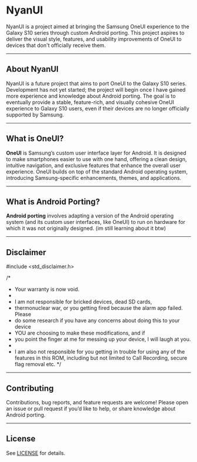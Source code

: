 # NyanUI

NyanUI is a project aimed at bringing the Samsung OneUI experience to the Galaxy S10 series through custom Android porting. This project aspires to deliver the visual style, features, and usability improvements of OneUI to devices that don't officially receive them.

---

## About NyanUI

NyanUI is a future project that aims to port OneUI to the Galaxy S10 series. Development has not yet started; the project will begin once I have gained more experience and knowledge about Android porting. The goal is to eventually provide a stable, feature-rich, and visually cohesive OneUI experience to Galaxy S10 users, even if their devices are no longer officially supported by Samsung.

---

## What is OneUI?

**OneUI** is Samsung’s custom user interface layer for Android. It is designed to make smartphones easier to use with one hand, offering a clean design, intuitive navigation, and exclusive features that enhance the overall user experience. OneUI builds on top of the standard Android operating system, introducing Samsung-specific enhancements, themes, and applications.

---

## What is Android Porting?

**Android porting** involves adapting a version of the Android operating system (and its custom user interfaces, like OneUI) to run on hardware for which it was not originally designed. (im still learning about it btw)

---

## Disclaimer

#include <std_disclaimer.h>

/*
* Your warranty is now void.
*
* I am not responsible for bricked devices, dead SD cards,
* thermonuclear war, or you getting fired because the alarm app failed. Please
* do some research if you have any concerns about doing this to your device
* YOU are choosing to make these modifications, and if
* you point the finger at me for messing up your device, I will laugh at you.
*
* I am also not responsible for you getting in trouble for using any of the features in this ROM, including but not limited to Call Recording, secure flag removal etc.
*/
---

## Contributing

Contributions, bug reports, and feature requests are welcome! Please open an issue or pull request if you’d like to help, or share knowledge about Android porting.

---

## License

See [LICENSE](LICENSE) for details.

